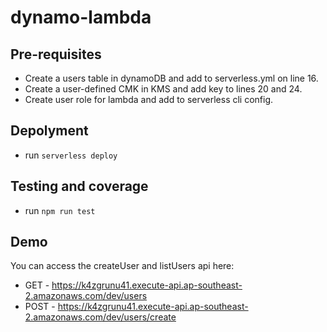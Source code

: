 # dynamo-lambda

## Pre-requisites

- Create a users table in dynamoDB and add to serverless.yml on line 16.
- Create a user-defined CMK in KMS and add key to lines 20 and 24.
- Create user role for lambda and add to serverless cli config.

## Depolyment

- run `serverless deploy`

## Testing and coverage

- run `npm run test`

## Demo

You can access the createUser and listUsers api here:

- GET - https://k4zgrunu41.execute-api.ap-southeast-2.amazonaws.com/dev/users
- POST - https://k4zgrunu41.execute-api.ap-southeast-2.amazonaws.com/dev/users/create

